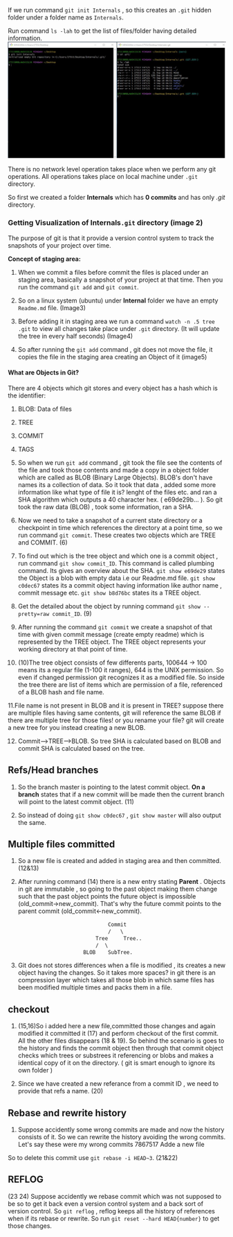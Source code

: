 If we run command `git init Internals` , so this creates an `.git` hidden folder under a folder name as `Internals`. 

Run command `ls -lah` to get the list of files/folder having detailed information.
![](https://github.com/codophilic/LearnGitInternals/blob/main/Git-Internal-Images/1.JPG)

There is no network level operation takes place when we perform any git operations. All operations takes place on local machine under `.git` directory.

So first we created a folder **Internals** which has **0 commits** and has only *.git* directory.

### Getting Visualization of **Internals**`.git` directory (image 2)

The purpose of git is that it provide a version control system to track the snapshots of your project over time.

**Concept of staging area:**

1. When we commit a files before commit the files is placed under an staging area, basically a snapshot of your project at that time. Then you run the command `git add` and `git commit`.

2. So on a linux system (ubuntu) under **Internal** folder we have an empty `Readme.md` file. (Image3)

3. Before adding it in staging area we run a command `watch -n .5 tree .git` to view all changes take place under `.git` directory. (It will update the tree in every half seconds) (Image4)

4. So after running the `git add` command , git does not move the file, it copies the file in the staging area creating an Object of it (image5)

#### What are Objects in Git?

There are 4 objects which git stores and every object has a hash which is the identifier:
1. BLOB: Data of files

2. TREE
3. COMMIT
4. TAGS

5. So when we run `git add` command , git took the file see the contents of the file and took those contents and made a copy in a object folder which are called as BLOB (Binary Large Objects). BLOB's don't have names its a collection of data. So it took that data , added some more information like what type of file it is? lenght of the files etc. and ran a SHA algorithm which outputs a 40 character hex. ( e69de29b... ). So git took the raw data (BLOB) , took some information, ran a SHA.

6. Now we need to take a snapshot of a current state directory or a checkpoint in time which references the directory at a point time, so we run command `git commit`. These creates two objects which are TREE and COMMIT. (6)

7. To find out which is the tree object and which one is a commit object , run command `git show commit_ID`. This command is called plumbing command. Its gives an overview about the SHA.
`git show e69de29` states the Object is a blob with empty data i.e our Readme.md file.
`git show c0dec67` states its a commit object having information like author name , commit message etc.
`git show b8d76bc` states its a TREE object.

8. Get the detailed about the object by running command `git show --pretty=raw commit_ID`. (9)

9. After running the command `git commit` we create a snapshot of that time with given commit message (create empty readme) which is represented by the TREE object. The TREE object represents your working directory at that point of time.

10. (10)The tree object consists of few differents parts, 100644 -> 100 means its a regular file (1-100 it ranges), 644 is the UNIX permission. So even if changed permission git recognizes it as a modified file. So inside the tree there are list of items which are permission of a file, referenced of a BLOB hash and file name.

11.File name is not present in BLOB and it is present in TREE? suppose there are multiple files having same contents, git will reference the same BLOB if there are multiple tree for those files! or you rename your file? git will create a new tree for you instead creating a new BLOB.

12. Commit-->TREE-->BLOB. So tree SHA is calculated based on BLOB and commit SHA is calculated based on the tree.
## Refs/Head branches

1. So the branch master is pointing to the latest commit object.
**On a branch** states that if a new commit will be made then the current branch will point to the latest commit object. (11)

2. So instead of doing `git show c0dec67` , `git show master` will also output the same.

## Multiple files committed 

1. So a new file is created and added in staging area and then committed. (12&13)

2. After running command (14) there is a new entry stating **Parent** . Objects in git are immutable , so going to the past object making them change such that the past object points the future object is impossible (old_commit->new_commit). That's why the future commit points to the parent commit (old_commit<-new_commit).

                                    Commit
                                    /   \
                                Tree     Tree..
                                /  \
                            BLOB    SubTree.


3. Git does not stores differences when a file is modified , its creates a new object having the changes. So it takes more spaces? in git there is an compression layer which takes all those blob in which same files has been modified multiple times and packs them in a file.

## checkout

1. (15,16)So i added here a new file,committed those changes and again modified it committed it (17) and perform checkout of the first commit. All the other files disappears (18 & 19). So behind the scenario is goes to the history and finds the commit object then through that commit object checks which trees or substrees it referencing or blobs and makes a identical copy of it on the directory. ( git is smart enough to ignore its own folder )

2. Since we have created a new referance from a commit ID , we need to provide that refs a name. (20)

## Rebase and rewrite history

1. Suppose accidently some wrong commits are made and now the history consists of it. So we can rewrite the history avoiding the wrong commits. Let's say these were my wrong commits
7867517 Adde a new file

So to delete this commit use `git rebase -i HEAD~3`. (21&22)

## REFLOG
(23 24)
Suppose accidently we rebase commit which was not supposed to be so to get it back even a version control system and a back sort of version control.
So `git reflog` , reflog keeps all the history of references when if its rebase or rewrite.
So run `git reset --hard HEAD{number}` to get those changes.










